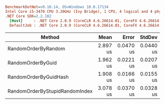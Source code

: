 ``` ini

BenchmarkDotNet=v0.10.14, OS=Windows 10.0.17134
Intel Core i5-3470 CPU 3.20GHz (Ivy Bridge), 1 CPU, 4 logical and 4 physical cores
.NET Core SDK=2.2.102
  [Host]     : .NET Core 2.0.9 (CoreCLR 4.6.26614.01, CoreFX 4.6.26614.01), 64bit RyuJIT
  DefaultJob : .NET Core 2.0.9 (CoreCLR 4.6.26614.01, CoreFX 4.6.26614.01), 64bit RyuJIT


```
|                         Method |     Mean |     Error |    StdDev |
|------------------------------- |---------:|----------:|----------:|
|            RandomOrderByRandom | 2.897 us | 0.0470 us | 0.0440 us |
|              RandomOrderByGuid | 1.962 us | 0.0221 us | 0.0207 us |
|          RandomOrderByGuidHash | 1.908 us | 0.0166 us | 0.0155 us |
| RandomOrderByStupidRandomIndex | 3.078 us | 0.0370 us | 0.0328 us |
